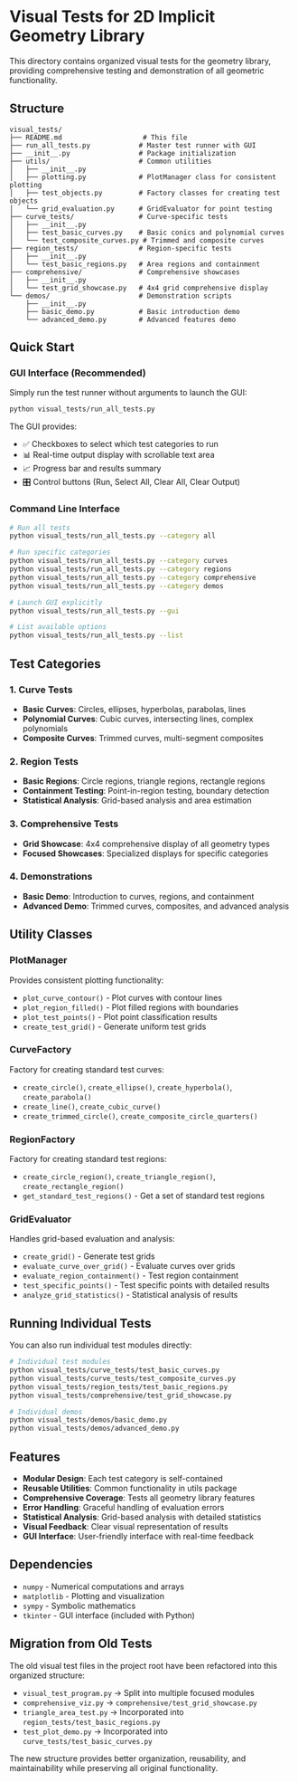 # Visual Tests for 2D Implicit Geometry Library

This directory contains organized visual tests for the geometry library, providing comprehensive testing and demonstration of all geometric functionality.

## Structure

```
visual_tests/
├── README.md                    # This file
├── run_all_tests.py            # Master test runner with GUI
├── __init__.py                 # Package initialization
├── utils/                      # Common utilities
│   ├── __init__.py
│   ├── plotting.py             # PlotManager class for consistent plotting
│   ├── test_objects.py         # Factory classes for creating test objects
│   └── grid_evaluation.py      # GridEvaluator for point testing
├── curve_tests/                # Curve-specific tests
│   ├── __init__.py
│   ├── test_basic_curves.py    # Basic conics and polynomial curves
│   └── test_composite_curves.py # Trimmed and composite curves
├── region_tests/               # Region-specific tests
│   ├── __init__.py
│   └── test_basic_regions.py   # Area regions and containment
├── comprehensive/              # Comprehensive showcases
│   ├── __init__.py
│   └── test_grid_showcase.py   # 4x4 grid comprehensive display
└── demos/                      # Demonstration scripts
    ├── __init__.py
    ├── basic_demo.py           # Basic introduction demo
    └── advanced_demo.py        # Advanced features demo
```

## Quick Start

### GUI Interface (Recommended)

Simply run the test runner without arguments to launch the GUI:

```bash
python visual_tests/run_all_tests.py
```

The GUI provides:
- ✅ Checkboxes to select which test categories to run
- 📊 Real-time output display with scrollable text area
- 📈 Progress bar and results summary
- 🎛️ Control buttons (Run, Select All, Clear All, Clear Output)

### Command Line Interface

```bash
# Run all tests
python visual_tests/run_all_tests.py --category all

# Run specific categories
python visual_tests/run_all_tests.py --category curves
python visual_tests/run_all_tests.py --category regions
python visual_tests/run_all_tests.py --category comprehensive
python visual_tests/run_all_tests.py --category demos

# Launch GUI explicitly
python visual_tests/run_all_tests.py --gui

# List available options
python visual_tests/run_all_tests.py --list
```

## Test Categories

### 1. Curve Tests
- **Basic Curves**: Circles, ellipses, hyperbolas, parabolas, lines
- **Polynomial Curves**: Cubic curves, intersecting lines, complex polynomials
- **Composite Curves**: Trimmed curves, multi-segment composites

### 2. Region Tests
- **Basic Regions**: Circle regions, triangle regions, rectangle regions
- **Containment Testing**: Point-in-region testing, boundary detection
- **Statistical Analysis**: Grid-based analysis and area estimation

### 3. Comprehensive Tests
- **Grid Showcase**: 4x4 comprehensive display of all geometry types
- **Focused Showcases**: Specialized displays for specific categories

### 4. Demonstrations
- **Basic Demo**: Introduction to curves, regions, and containment
- **Advanced Demo**: Trimmed curves, composites, and advanced analysis

## Utility Classes

### PlotManager
Provides consistent plotting functionality:
- `plot_curve_contour()` - Plot curves with contour lines
- `plot_region_filled()` - Plot filled regions with boundaries
- `plot_test_points()` - Plot point classification results
- `create_test_grid()` - Generate uniform test grids

### CurveFactory
Factory for creating standard test curves:
- `create_circle()`, `create_ellipse()`, `create_hyperbola()`, `create_parabola()`
- `create_line()`, `create_cubic_curve()`
- `create_trimmed_circle()`, `create_composite_circle_quarters()`

### RegionFactory
Factory for creating standard test regions:
- `create_circle_region()`, `create_triangle_region()`, `create_rectangle_region()`
- `get_standard_test_regions()` - Get a set of standard test regions

### GridEvaluator
Handles grid-based evaluation and analysis:
- `create_grid()` - Generate test grids
- `evaluate_curve_over_grid()` - Evaluate curves over grids
- `evaluate_region_containment()` - Test region containment
- `test_specific_points()` - Test specific points with detailed results
- `analyze_grid_statistics()` - Statistical analysis of results

## Running Individual Tests

You can also run individual test modules directly:

```bash
# Individual test modules
python visual_tests/curve_tests/test_basic_curves.py
python visual_tests/curve_tests/test_composite_curves.py
python visual_tests/region_tests/test_basic_regions.py
python visual_tests/comprehensive/test_grid_showcase.py

# Individual demos
python visual_tests/demos/basic_demo.py
python visual_tests/demos/advanced_demo.py
```

## Features

- **Modular Design**: Each test category is self-contained
- **Reusable Utilities**: Common functionality in utils package
- **Comprehensive Coverage**: Tests all geometry library features
- **Error Handling**: Graceful handling of evaluation errors
- **Statistical Analysis**: Grid-based analysis with detailed statistics
- **Visual Feedback**: Clear visual representation of results
- **GUI Interface**: User-friendly interface with real-time feedback

## Dependencies

- `numpy` - Numerical computations and arrays
- `matplotlib` - Plotting and visualization
- `sympy` - Symbolic mathematics
- `tkinter` - GUI interface (included with Python)

## Migration from Old Tests

The old visual test files in the project root have been refactored into this organized structure:

- `visual_test_program.py` → Split into multiple focused modules
- `comprehensive_viz.py` → `comprehensive/test_grid_showcase.py`
- `triangle_area_test.py` → Incorporated into `region_tests/test_basic_regions.py`
- `test_plot_demo.py` → Incorporated into `curve_tests/test_basic_curves.py`

The new structure provides better organization, reusability, and maintainability while preserving all original functionality.
